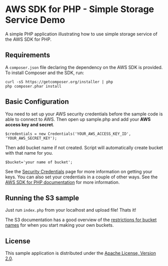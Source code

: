 # AWS SDK for PHP - Simple Storage Service Demo

A simple PHP application illustrating how to use simple storage service of the AWS SDK for PHP.

## Requirements

A `composer.json` file declaring the dependency on the AWS SDK is provided. To
install Composer and the SDK, run:

    curl -sS https://getcomposer.org/installer | php
    php composer.phar install

## Basic Configuration

You need to set up your AWS security credentials before the sample code is able to connect to AWS. Then open up sample.php and add your **AWS access key and secret**.

    $credentials = new Credentials('YOUR_AWS_ACCESS_KEY_ID', 'YOUR_AWS_SECRET_KEY');

Then add bucket name if not created. Script will automatically create bucket with that name for you.

    $bucket='your name of bucket';

See the [Security Credentials](http://aws.amazon.com/security-credentials) page for more information on getting your keys. You can also set your credentials in a couple of other ways. See the [AWS SDK for PHP documentation](http://docs.aws.amazon.com/aws-sdk-php-2/guide/latest/configuration.html) for more information.

## Running the S3 sample

Just run `index.php` from your localhost and upload file! Thats it!

The S3 documentation has a good overview of the [restrictions for bucket names](http://docs.aws.amazon.com/AmazonS3/latest/dev/BucketRestrictions.html) for when you start making your own buckets.

## License

This sample application is distributed under the
[Apache License, Version 2.0](http://www.apache.org/licenses/LICENSE-2.0).
